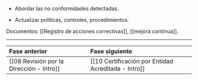   *  Abordar las no conformidades detectadas.

  *  Actualizar políticas, controles, procedimientos.

Documentos: [[Registro de acciones correctivas]], [[mejora continua]].

---

| Fase anterior                            | Fase siguiente                                      |
| :--------------------------------------- | :-------------------------------------------------- |
| [[08 Revisión por la Dirección - Intro]] | [[10 Certificación por Entidad Acreditada - Intro]] |


